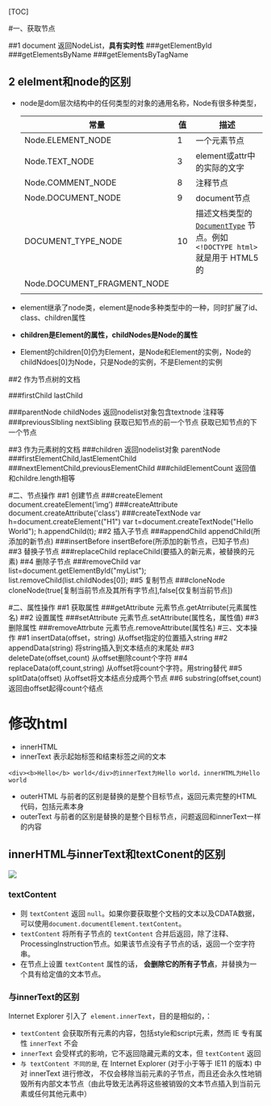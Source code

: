 [TOC]

#一、获取节点

##1 document
返回NodeList，**具有实时性**
###getElementById
###getElementsByName
###getElementsByTagName



## 2 elelment和node的区别

* node是dom层次结构中的任何类型的对象的通用名称，Node有很多种类型，

  | 常量                          | 值    | 描述                                       |
  | --------------------------- | ---- | ---------------------------------------- |
  | Node.ELEMENT_NODE           | 1    | 一个元素节点                                   |
  | Node.TEXT_NODE              | 3    | element或attr中的实际的文字                      |
  | Node.COMMENT_NODE           | 8    | 注释节点                                     |
  | Node.DOCUMENT_NODE          | 9    | document节点                               |
  | DOCUMENT_TYPE_NODE          | 10   | 描述文档类型的 [`DocumentType`](https://developer.mozilla.org/zh-CN/docs/Web/API/DocumentType) 节点。例如 `<!DOCTYPE html>`  就是用于 HTML5 的 |
  | Node.DOCUMENT_FRAGMENT_NODE |      |                                          |
  |                             |      |                                          |

* element继承了node类，element是node多种类型中的一种，同时扩展了id、class、children属性

* **children是Element的属性，childNodes是Node的属性**

* Element的children[0]仍为Element，是Node和Element的实例，Node的childNdoes[0]为Node，只是Node的实例，不是Element的实例

##2 作为节点树的文档

###firstChild lastChild

###parentNode childNodes 返回nodelist对象包含textnode 注释等
###previousSlbling nextSibling
获取已知节点的前一个节点  获取已知节点的下一个节点

##3 作为元素树的文档 
###children 返回nodelist对象 parentNode
###firstElementChild,lastElementChild
###nextElementChild,previousElementChild
###childElementCount 返回值和childre.length相等

#二、节点操作
##1 创建节点
###createElement
document.createElement(‘img’)
###createAttribute
document.createAttribute('class')
###createTextNode
var h=document.createElement("H1")
var t=document.createTextNode("Hello World");
h.appendChild(t);
##2 插入子节点
###appendChild
appendChild(所添加的新节点)
###insertBefore
insertBefore(所添加的新节点，已知子节点)
##3 替换子节点
###replaceChild
replaceChild(要插入的新元素，被替换的元素)
##4 删除子节点
###removeChild
var list=document.getElementById("myList");
list.removeChild(list.childNodes[0]);
##5 复制节点
###cloneNode
cloneNode(true[复制当前节点及其所有字节点],false[仅复制当前节点])

#二、属性操作
##1 获取属性
###getAttribute
元素节点.getAtrribute(元素属性名)
##2 设置属性
###setAttribute
元素节点.setAttribute(属性名，属性值)
##3 删除属性
###removeAttrbute
元素节点.removeAttribute(属性名)
#三、文本操作
##1 insertData(offset，string)
从offset指定的位置插入string
##2 appendData(string)
将string插入到文本结点的末尾处
##3 deleteDate(offset,count)
从offset删除count个字符
##4 replaceData(off,count,string)
从offset将count个字符。用string替代
##5 splitData(offset)
从offset将文本结点分成两个节点
##6 substring(offset,count)
返回由offset起得count个结点

# 修改html

* innerHTML
* innerText  表示起始标签和结束标签之间的文本 

```
<div><b>Hello</b> world</div>的innerText为Hello world，innerHTML为Hello  world 
```

* outerHTML   与前者的区别是替换的是整个目标节点，返回元素完整的HTML代码，包括元素本身 
* outerText     与前者的区别是替换的是整个目标节点，问题返回和innerText一样的内容 

## innerHTML与innerText和textConent的区别

![](http://segmentfault.com/img/bVcUm0)

### textContent

* 则 `textContent` 返回 `null`。如果你要获取整个文档的文本以及CDATA数据，可以使用`document.documentElement.textContent`。
* `textContent` 将所有子节点的 `textContent` 合并后返回，除了注释、ProcessingInstruction节点。如果该节点没有子节点的话，返回一个空字符串。
* 在节点上设置 `textContent` 属性的话， **会删除它的所有子节点**，并替换为一个具有给定值的文本节点。

### 与innerText的区别

Internet Explorer 引入了` element.innerText`，目的是相似的，：

* `textContent` 会获取所有元素的内容，包括style和script元素，然而 IE 专有属性 `innerText` 不会
* `innerText` 会受样式的影响，它不返回隐藏元素的文本，但 `textContent` 返回
* `与 textContent 不同的是`, 在 Internet Explorer (对于小于等于 IE11 的版本) 中对 innerText 进行修改， 不仅会移除当前元素的子节点，而且还会永久性地销毁所有内部文本节点（由此导致无法再将这些被销毁的文本节点插入到当前元素或任何其他元素中）